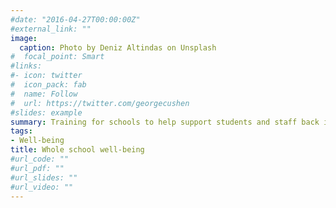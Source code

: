 ```yaml
---
#date: "2016-04-27T00:00:00Z"
#external_link: ""
image:
  caption: Photo by Deniz Altindas on Unsplash
#  focal_point: Smart
#links:
#- icon: twitter
#  icon_pack: fab
#  name: Follow
#  url: https://twitter.com/georgecushen
#slides: example
summary: Training for schools to help support students and staff back into school after an extended break, such as after the COVID-19 lockdown.
tags:
- Well-being
title: Whole school well-being
#url_code: ""
#url_pdf: ""
#url_slides: ""
#url_video: ""
---
```

